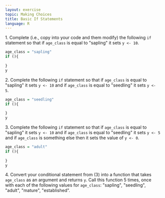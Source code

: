 ```yaml
---
layout: exercise
topic: Making Choices
title: Basic If Statements
language: R
---
```


1\. Complete (i.e., copy into your code and them modify) the following `if`
   statement so that if `age_class` is equal to "sapling" it sets `y <- 10`.

```r
age_class = "sapling"
if (){
  
}
y
```

2\. Complete the following `if` statement so that if `age_class` is equal to
   "sapling" it sets `y <- 10` and if `age_class` is equal to "seedling" it
   sets `y <- 5`.

```r
age_class = "seedling"
if (){
  
}
y
```

3\. Complete the following `if` statement so that if `age_class` is equal to
   "sapling" it sets `y <- 10` and if `age_class` is equal to "seedling" it
   sets `y <- 5` and if `age_class` is something else then it sets the value of
   `y <- 0`.

```r
age_class = "adult"
if (){
  
}
y
```

4\. Convert your conditional statement from (3) into a function that takes
   `age_class` as an argument and returns `y`. Call this function 5 times, once
   with each of the following values for `age_class`: "sapling", "seedling",
   "adult", "mature", "established".
